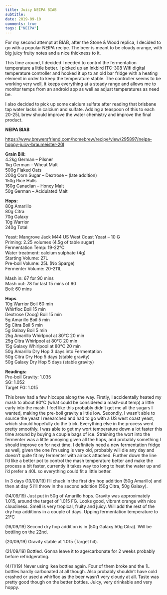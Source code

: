 ```yaml
---
title: Juicy NEIPA BIAB
subtitle: 
date: 2019-09-10
comments: true
tags: ["NEIPA"]
---
```


For my second attempt at BIAB, after the Stone & Wood replica, I decided to go with a popular NEIPA recipe. The beer is meant to be cloudy orange, with big juicy fruity notes and a nice thickness to it.

This time around, I decided I needed to control the fermentation temperature a little better. I picked up an Inkbird ITC-308 Wifi digital temperature controller and hooked it up to an old bar fridge with a heating element in order to keep the temperature stable. The controller seems to be working very well, it keeps everything at a steady range and allows me to monitor temps from an android app as well as adjust temperatures as need be.

I also decided to pick up some calcium sulfate after reading that brisbane tap water lacks in calcium and sulfate. Adding a teaspoon of this to each 20-25L brew should improve the water chemistry and improve the final product.

**NEIPA BIAB**  

https://www.brewersfriend.com/homebrew/recipe/view/295897/neipa-hoppy-juicy-braumeister-20l  

**Grain Bill:**  
4.2kg German – Pilsner  
1kg German – Wheat Malt  
500g Flaked Oats  
200g Corn Sugar – Dextrose – (late addition)  
150g Rice Hulls  
160g Canadian – Honey Malt  
50g German – Acidulated Malt  

**Hops:**  
80g Amarillo  
80g Citra  
70g Galaxy  
10g Warrior  
240g Total  

Yeast: Mangrove Jack M44 US West Coast Yeast – 10 G  
Priming: 2.25 volumes (4.5g of table sugar)  
Fermentation Temp: 19-22°C  
Water treatment: calcium sulphate (4g)  
Starting Volume: 27L  
Pre-boil Volume: 25L (No Sparge)  
Fermenter Volume: 20-211L  

Mash in: 67 for 90 mins  
Mash out: 78 for last 15 mins of 90  
Boil: 60 mins  

**Hops**  
10g Warrior        Boil        60 min  
Whirfloc Boil       15 min  
Dextrose (2oog) Boil 15 min  
5g Amarillo         Boil       5 min  
5g Citra               Boil       5 min  
5g Galaxy            Boil        5 min  
25g Amarillo        Whirlpool at 80°C          20 min  
25g Citra              Whirlpool at 80°C          20 min  
15g Galaxy          Whirlpool at 80°C          20 min  
50g Amarillo        Dry Hop 3 days into Fermentation  
50g Citra              Dry Hop 5 days (stable gravity)  
50g Galaxy          Dry Hop 5 days (stable gravity)  

**Readings:**  
Pre-boil Gravity: 1.035  
SG: 1.052  
Target FG: 1.015  


This brew had a few hiccups along the way. Firstly, I accidentally heated my mash to about 80°C (what could be considered a mash-out temp) a little early into the mash. I feel like this probably didn’t get me all the sugars I wanted, making the pre-boil gravity a little low. Secondly, I wasn’t able to source the yeast I researched and had to go with a US west coast yeast, which should hopefully do the trick. Everything else in the process went pretty smoothly. I was able to get my wort temperature down a lot faster this time around by buying a couple bags of ice. Straining the wort into the fermenter was a little annoying given all the hops, and probably something I should improve on for next time. I definitely need a new fermentation fridge as well, given the one i’m using is very old, probably will die any day and doesn’t quite fit my fermenter with airlock attached. Further down the line I’d like a better pot to control the mash temperature better and make the process a bit faster, currently it takes way too long to heat the water up and i’d prefer a 40L so everything could fit a little better.

In 3 days (13/09/19) I’ll chuck in the first dry hop addition (50g Amarillo) and then at day 5 i’ll throw in the second addition (50g Citra, 50g Galaxy).  

(14/09/19) Just put in 50g of Amarillo hops. Gravity was approximately 1.015, around the target of 1.015 FG. Looks good, vibrant orange with nice cloudiness. Smell is very tropical, fruity and juicy. Will add the rest of the dry hop additions in a couple of days. Upping fermentation temperature to 21°C  

(16/09/19) Second dry hop addition is in (50g Galaxy 50g Citra). Will be bottling on the 22nd.  

(20/09/19) Gravity stable at 1.015 (Target hit).  

(21/09/19) Bottled. Gonna leave it to age/carbonate for 2 weeks probably before refridgerating.  

(4/11/19) Never using Ikea bottles again. Four of them broke and the 1L bottles hardly carbonated at all though. Also probably shouldn’t have cold crashed or used a whirfloc as the beer wasn’t very cloudy at all. Taste was pretty good though on the better bottles. Juicy, very drinkable and very hoppy.  